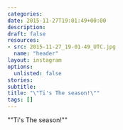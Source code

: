 ```yaml
---
categories:
date: 2015-11-27T19:01:49+00:00
description:
draft: false
resources:
- src: 2015-11-27_19-01-49_UTC.jpg
  name: "header"
layout: instagram
options:
  unlisted: false
stories:
subtitle:
title: "\"Ti's The season!\""
tags: []
---
```


"\"Ti's The season!\""
